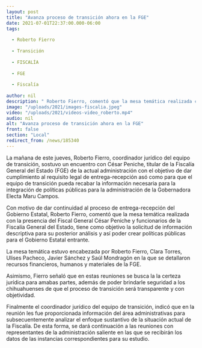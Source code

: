 ```yaml
---
layout: post
title: "Avanza proceso de transición ahora en la FGE"
date: 2021-07-01T22:37:00.000-06:00
tags:
  
  - Roberto Fierro
  
  - Transición
  
  - FISCALÍA
  
  - FGE
  
  - Fiscalía
  
author: nil
description: " Roberto Fierro, comentó que la mesa temática realizada con la presencia del Fiscal General César Peniche y funcionarios de la Fiscalía General del Estado, tiene como objetivo la solicitud de información"
image: "/uploads/2021/images-fiscalia.jpeg"
video: "/uploads/2021/videos-video_roberto.mp4"
audio: nil
alt: "Avanza proceso de transición ahora en la FGE"
front: false
section: "Local"
redirect_from: /news/185340
---
```


La mañana de este jueves, Roberto Fierro, coordinador jurídico del equipo de transición, sostuvo un encuentro con César Peniche, titular de la Fiscalía General del Estado (FGE) de la actual administración con el objetivo  de dar cumplimiento al requisito legal de entrega-recepción asó como para que el equipo de transición pueda recabar la información necesaria para la integración de políticas públicas para la administración de la Gobernadora Electa Maru Campos.

Con motivo de dar continuidad al proceso de entrega-recepción del Gobierno Estatal, Roberto Fierro, comentó que la mesa temática realizada con la presencia del Fiscal General César Peniche y funcionarios de la Fiscalía General del Estado, tiene como objetivo la solicitud de información descriptiva para su posterior análisis y así poder crear políticas públicas para el Gobierno Estatal entrante.

La mesa temática estuvo encabezada por Roberto Fierro, Clara Torres, Ulises Pacheco, Javier Sánchez y Saúl Mondragón en la que se detallaron recursos financieros, humanos y materiales de la FGE.

Asimismo, Fierro señaló que en estas reuniones se busca la  la certeza jurídica para amabas partes, además de poder brindarle seguridad a los chihuahuenses de que el proceso de transición será transparente y con objetividad. 

Finalmente el coordinador jurídico del equipo de transición, indicó que en la reunión les fue proporcionada información del área administrativas para subsecuentemente analizar el enfoque sustantivo de la situación actual de la Fiscalía. De esta forma, se dará continuación a las reuniones con representantes de la administración saliente en las que se recibirán los datos de las instancias correspondientes para su estudio.